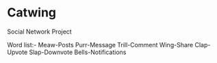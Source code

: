 # Catwing
Social Network Project

Word list:-
Meaw-Posts
Purr-Message
Trill-Comment
Wing-Share
Clap-Upvote
Slap-Downvote
Bells-Notifications

